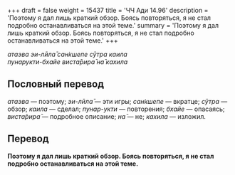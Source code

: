 +++
draft = false
weight = 15437
title = 'ЧЧ Ади 14.96'
description = 'Поэтому я дал лишь краткий обзор. Боясь повторяться, я не стал подробно останавливаться на этой теме.'
summary = 'Поэтому я дал лишь краткий обзор. Боясь повторяться, я не стал подробно останавливаться на этой теме.'
+++

_атаэва эи-лӣла̄ сан̇кшепе сӯтра каила  
пунарукти-бхайе виста̄рира̄ на̄ кахила_

## Пословный перевод

_атаэва_ — поэтому; _эи_\-_лӣла̄_ — эти игры; _сан̇кшепе_ — вкратце; _сӯтра_ — обзор; _каила_ — сделал; _пунар_\-_укти_ — повторения; _бхайе_ — опасаясь; _виста̄рира̄_ — подробное описание; _на̄_ — не; _кахила_ — изложил.

## Перевод

**Поэтому я дал лишь краткий обзор. Боясь повторяться, я не стал подробно останавливаться на этой теме.**
